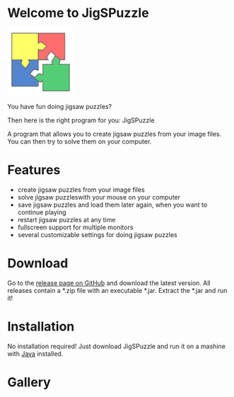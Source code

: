 # Welcome to JigSPuzzle

<img src="https://github.com/RoseTec/JigSPuzzle/blob/master/src/main/resources/images/icon.png?raw=true" height="150" width="150" />

You have fun doing jigsaw puzzles?

Then here is the right program for you: JigSPuzzle

A program that allows you to create jigsaw puzzles from your image files. You can then try to solve them on your computer.

# Features

- create jigsaw puzzles from your image files
- solve jigsaw puzzleswith your mouse on your computer
- save jigsaw puzzles and load them later again, when you want to continue playing
- restart jigsaw puzzles at any time
- fullscreen support for multiple monitors
- several customizable settings for doing jigsaw puzzles

# Download
Go to the [release page on GitHub](https://github.com/RoseTec/JigSPuzzle/releases) and download the latest version. All releases contain a \*.zip file with an executable \*.jar. Extract the \*.jar and run it!

# Installation
No installation required! Just download JigSPuzzle and run it on a mashine with [Java](https://java.com/download/) installed.

# Gallery

